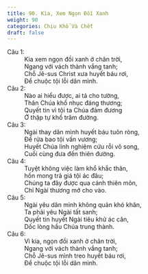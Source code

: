 ```yaml
---
title: 90. Kìa, Xem Ngọn Đồi Xanh
weight: 90
categories: Chịu Khổ Và Chết
draft: false
---
```

<dl><dt>Câu 1:</dt><dd data-verse="1">Kìa xem ngọn đồi xanh ở chân trời, <br/>Ngang với vách thành vắng tanh; <br/>Chỗ Jê-sus Christ xưa huyết báu rơi, <br/>Để chuộc tội lỗi dân mình. </dd><dt>Câu 2:</dt><dd data-verse="2">Nào ai hiểu được, ai tả cho tường, <br/>Thân Chúa khổ nhục đáng thương; <br/>Quyết tin vì tội ta Chúa đảm đương <br/>Ở thập tự khổ trăm đường. </dd><dt>Câu 3:</dt><dd data-verse="3">Ngài thay dân mình huyết báu tuôn ròng, <br/>Để rửa bao tội vấn vương; <br/>Huyết Chúa linh nghiệm cứu rỗi vô song, <br/>Cuối cùng đưa đến thiên đường. </dd><dt>Câu 4:</dt><dd data-verse="4">Tuyệt không việc làm khổ khắc thân, <br/>hồn mong trả giá tội ác đâu; <br/>Chúng ta đây được qua cánh thiên môn, <br/>Chỉ Ngài thương mở cho vào. </dd><dt>Câu 5:</dt><dd data-verse="5">Ngài yêu dân mình không quản khó khăn, <br/>Ta phải yêu Ngài tất sanh; <br/>Quyết tin huyết Ngài tiêu khử ác căn, <br/>Dốc lòng hầu Chúa trung thành. </dd><dt>Câu 6:</dt><dd data-verse="6">Vì kia, ngọn đồi xanh ở chân trời, <br/>Ngang với vách thành vắng tanh; <br/>Chỗ Jê-sus mình treo huyết báu rơi, <br/>Để chuộc tội lỗi dân mình. </dd></dl>